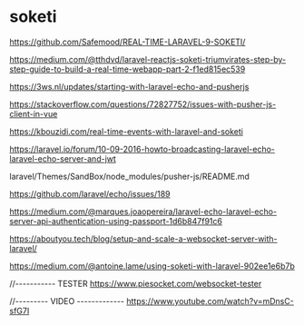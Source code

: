 # soketi

<!-- Contenuto migrato da _docs/soketi.txt -->

https://github.com/Safemood/REAL-TIME-LARAVEL-9-SOKETI/

https://medium.com/@tthdvd/laravel-reactjs-soketi-triumvirates-step-by-step-guide-to-build-a-real-time-webapp-part-2-f1ed815ec539

https://3ws.nl/updates/starting-with-laravel-echo-and-pusherjs

https://stackoverflow.com/questions/72827752/issues-with-pusher-js-client-in-vue

https://kbouzidi.com/real-time-events-with-laravel-and-soketi

https://laravel.io/forum/10-09-2016-howto-broadcasting-laravel-echo-laravel-echo-server-and-jwt

laravel/Themes/SandBox/node_modules/pusher-js/README.md

https://github.com/laravel/echo/issues/189

https://medium.com/@marques.joaopereira/laravel-echo-laravel-echo-server-api-authentication-using-passport-1d6b847f91c6

https://aboutyou.tech/blog/setup-and-scale-a-websocket-server-with-laravel/

https://medium.com/@antoine.lame/using-soketi-with-laravel-902ee1e6b7b


//----------- TESTER 
https://www.piesocket.com/websocket-tester


//--------- VIDEO -------------
https://www.youtube.com/watch?v=mDnsC-sfG7I



